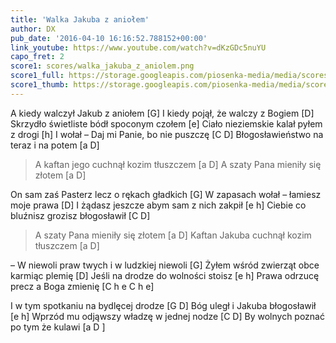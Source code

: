 ```yaml
---
title: 'Walka Jakuba z aniołem'
author: DX
pub_date: '2016-04-10 16:16:52.788152+00:00'
link_youtube: https://www.youtube.com/watch?v=dKzGDc5nuYU
capo_fret: 2
score1: scores/walka_jakuba_z_aniolem.png
score1_full: https://storage.googleapis.com/piosenka-media/media/scores/walka_jakuba_z_aniolem.png
score1_thumb: https://storage.googleapis.com/piosenka-media/media/scores/walka_jakuba_z_aniolem.png.180x0_q85_upscale.png
---
```


A kiedy walczył Jakub z aniołem [G]
I kiedy pojął, że walczy z Bogiem [D]
Skrzydło świetliste bódł spoconym czołem [e]
Ciało nieziemskie kalał pyłem z drogi [h]
I wołał – Daj mi Panie, bo nie puszczę [C D]
Błogosławieństwo na teraz i na potem [a D]

>A kaftan jego cuchnął kozim tłuszczem [a D]
>A szaty Pana mieniły się złotem [a D]

On sam zaś Pasterz lecz o rękach gładkich [G]
W zapasach wołał – łamiesz moje prawa [D]
I żądasz jeszcze abym sam z nich zakpił [e h]
Ciebie co bluźnisz grozisz błogosławił [C D]

>A szaty Pana mieniły się złotem [a D]
>Kaftan Jakuba cuchnął kozim tłuszczem [a D]

– W niewoli praw twych i w ludzkiej niewoli [G]
Żyłem wśród zwierząt obce karmiąc plemię [D]
Jeśli na drodze do wolności stoisz [e h]
Prawa odrzucę precz a Boga zmienię [C h e C h e]

I w tym spotkaniu na bydlęcej drodze [G D]
Bóg uległ i Jakuba błogosławił [e h]
Wprzód mu odjąwszy władzę w jednej nodze [C D]
By wolnych poznać po tym że kulawi [a D ]